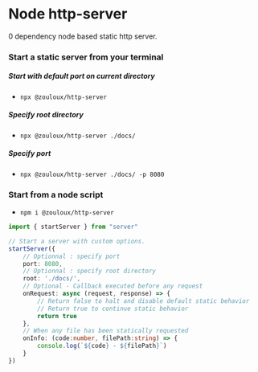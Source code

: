 # Node http-server

0 dependency node based static http server.

### Start a static server from your terminal

##### Start with default port on current directory 
- `npx @zouloux/http-server`

##### Specify root directory
- `npx @zouloux/http-server ./docs/`

##### Specify port
- `npx @zouloux/http-server ./docs/ -p 8080`

### Start from a node script

- `npm i @zouloux/http-server`

```typescript
import { startServer } from "server"

// Start a server with custom options.
startServer({
	// Optionnal : specify port
	port: 8080,
	// Optionnal : specify root directory
	root: './docs/',
	// Optional - Callback executed before any request
	onRequest: async (request, response) => {
		// Return false to halt and disable default static behavior
		// Return true to continue static behavior
		return true
	},
	// When any file has been statically requested
	onInfo: (code:number, filePath:string) => {
		console.log(`${code} - ${filePath}`)
	}
})
```
